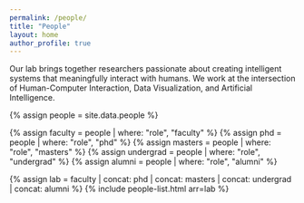 ```yaml
---
permalink: /people/
title: "People"
layout: home
author_profile: true
---
```


Our lab brings together researchers passionate about creating intelligent systems that meaningfully interact with humans. We work at the intersection of Human-Computer Interaction, Data Visualization, and Artificial Intelligence.

{% assign people = site.data.people  %}

{% assign faculty = people | where: "role", "faculty" %}
{% assign phd = people | where: "role", "phd" %}
{% assign masters = people | where: "role", "masters" %}
{% assign undergrad = people | where: "role", "undergrad" %}
{% assign alumni = people | where: "role", "alumni" %}

{% assign lab = faculty | concat: phd | concat: masters | concat: undergrad | concat: alumni %}
{% include people-list.html arr=lab %}
